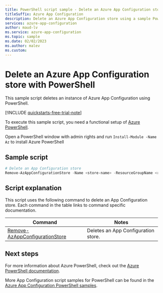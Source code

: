 ```yaml
---
title: PowerShell script sample - Delete an Azure App Configuration store
titleSuffix: Azure App Configuration
description: Delete an Azure App Configuration store using a sample PowerShell script. See reference article links to commands used in the script.
services: azure-app-configuration
author: maud-lv
ms.service: azure-app-configuration
ms.topic: sample
ms.date: 02/02/2023
ms.author: malev 
ms.custom:
---
```


# Delete an Azure App Configuration store with PowerShell

This sample script deletes an instance of Azure App Configuration using PowerShell.

[!INCLUDE [quickstarts-free-trial-note](../../../includes/quickstarts-free-trial-note.md)]

To execute this sample script, you need a functional setup of [Azure PowerShell](/powershell/azure/).

Open a PowerShell window with admin rights and run `Install-Module -Name Az` to install Azure PowerShell

## Sample script

```powershell
# Delete an App Configuration store
Remove-AzAppConfigurationStore -Name <store-name> -ResourceGroupName <resource-group-name>
```

## Script explanation

This script uses the following command to delete an App Configuration store. Each command in the table links to command specific documentation.

| Command | Notes |
|---|---|
| [Remove-AzAppConfigurationStore](/powershell/module/az.appconfiguration/Remove-AzAppConfigurationStore) | Deletes an App Configuration store. |

## Next steps

For more information about Azure PowerShell, check out the [Azure PowerShell documentation](/powershell/azure/).

More App Configuration script samples for PowerShell can be found in the [Azure App Configuration PowerShell samples](../powershell-samples.md).
